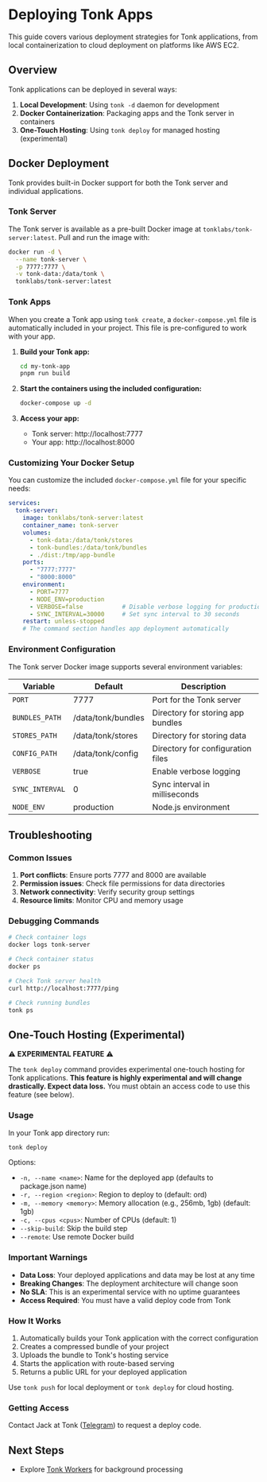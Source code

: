 # Deploying Tonk Apps

This guide covers various deployment strategies for Tonk applications, from local containerization to cloud deployment on platforms like AWS EC2.

## Overview

Tonk applications can be deployed in several ways:

1. **Local Development**: Using `tonk -d` daemon for development
2. **Docker Containerization**: Packaging apps and the Tonk server in containers
3. **One-Touch Hosting**: Using `tonk deploy` for managed hosting (experimental)

## Docker Deployment

Tonk provides built-in Docker support for both the Tonk server and individual applications.

### Tonk Server

The Tonk server is available as a pre-built Docker image at `tonklabs/tonk-server:latest`. Pull and run the image with:

```bash
docker run -d \
  --name tonk-server \
  -p 7777:7777 \
  -v tonk-data:/data/tonk \
  tonklabs/tonk-server:latest
```

### Tonk Apps

When you create a Tonk app using `tonk create`, a `docker-compose.yml` file is automatically included in your project. This file is pre-configured to work with your app.

1. **Build your Tonk app:**
   ```bash
   cd my-tonk-app
   pnpm run build
   ```

2. **Start the containers using the included configuration:**
   ```bash
   docker-compose up -d
   ```

3. **Access your app:**
   - Tonk server: http://localhost:7777
   - Your app: http://localhost:8000

### Customizing Your Docker Setup

You can customize the included `docker-compose.yml` file for your specific needs:

```yaml
services:
  tonk-server:
    image: tonklabs/tonk-server:latest
    container_name: tonk-server
    volumes:
      - tonk-data:/data/tonk/stores
      - tonk-bundles:/data/tonk/bundles
      - ./dist:/tmp/app-bundle
    ports:
      - "7777:7777"
      - "8000:8000"
    environment:
      - PORT=7777
      - NODE_ENV=production
      - VERBOSE=false           # Disable verbose logging for production
      - SYNC_INTERVAL=30000     # Set sync interval to 30 seconds
    restart: unless-stopped
    # The command section handles app deployment automatically
```

### Environment Configuration

The Tonk server Docker image supports several environment variables:

| Variable | Default | Description |
|----------|---------|-------------|
| `PORT` | 7777 | Port for the Tonk server |
| `BUNDLES_PATH` | /data/tonk/bundles | Directory for storing app bundles |
| `STORES_PATH` | /data/tonk/stores | Directory for storing data |
| `CONFIG_PATH` | /data/tonk/config | Directory for configuration files |
| `VERBOSE` | true | Enable verbose logging |
| `SYNC_INTERVAL` | 0 | Sync interval in milliseconds |
| `NODE_ENV` | production | Node.js environment |

## Troubleshooting

### Common Issues

1. **Port conflicts**: Ensure ports 7777 and 8000 are available
2. **Permission issues**: Check file permissions for data directories
3. **Network connectivity**: Verify security group settings
4. **Resource limits**: Monitor CPU and memory usage

### Debugging Commands

```bash
# Check container logs
docker logs tonk-server

# Check container status
docker ps

# Check Tonk server health
curl http://localhost:7777/ping

# Check running bundles
tonk ps
```

## One-Touch Hosting (Experimental)

⚠️ **EXPERIMENTAL FEATURE** ⚠️

The `tonk deploy` command provides experimental one-touch hosting for Tonk applications. **This feature is highly experimental and will change drastically. Expect data loss.** You must obtain an access code to use this feature (see below).

### Usage

In your Tonk app directory run:
```bash
tonk deploy
```

Options:
- `-n, --name <name>`: Name for the deployed app (defaults to package.json name)
- `-r, --region <region>`: Region to deploy to (default: ord)
- `-m, --memory <memory>`: Memory allocation (e.g., 256mb, 1gb) (default: 1gb)
- `-c, --cpus <cpus>`: Number of CPUs (default: 1)
- `--skip-build`: Skip the build step
- `--remote`: Use remote Docker build

### Important Warnings

- **Data Loss**: Your deployed applications and data may be lost at any time
- **Breaking Changes**: The deployment architecture will change soon
- **No SLA**: This is an experimental service with no uptime guarantees
- **Access Required**: You must have a valid deploy code from Tonk

### How It Works

1. Automatically builds your Tonk application with the correct configuration
2. Creates a compressed bundle of your project
3. Uploads the bundle to Tonk's hosting service
4. Starts the application with route-based serving
5. Returns a public URL for your deployed application

Use `tonk push` for local deployment or `tonk deploy` for cloud hosting.

### Getting Access

Contact Jack at Tonk ([Telegram](https://t.me/jackddouglas)) to request a deploy code.

## Next Steps

- Explore [Tonk Workers](./workers.md) for background processing
